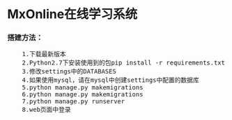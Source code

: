 
# MxOnline在线学习系统

### 搭建方法：  

<pre>
    1.下载最新版本
    2.Python2.7下安装使用到的包pip install -r requirements.txt
    3.修改settings中的DATABASES
    4.如果使用mysql，请在mysql中创建settings中配置的数据库
    5.python manage.py makemigrations
    6.python manage.py makemigrations
    7.python manage.py runserver 
    8.web页面中登录
</pre>
